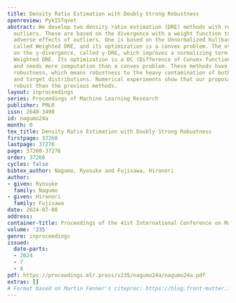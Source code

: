 ```yaml
---
title: Density Ratio Estimation with Doubly Strong Robustness
openreview: PykISfqvet
abstract: We develop two density ratio estimation (DRE) methods with robustness to
  outliers. These are based on the divergence with a weight function to weaken the
  adverse effects of outliers. One is based on the Unnormalized Kullback-Leibler divergence,
  called Weighted DRE, and its optimization is a convex problem. The other is based
  on the γ-divergence, called γ-DRE, which improves a normalizing term problem of
  Weighted DRE. Its optimization is a DC (Difference of Convex functions) problem
  and needs more computation than a convex problem. These methods have doubly strong
  robustness, which means robustness to the heavy contamination of both the reference
  and target distributions. Numerical experiments show that our proposals are more
  robust than the previous methods.
layout: inproceedings
series: Proceedings of Machine Learning Research
publisher: PMLR
issn: 2640-3498
id: nagumo24a
month: 0
tex_title: Density Ratio Estimation with Doubly Strong Robustness
firstpage: 37260
lastpage: 37276
page: 37260-37276
order: 37260
cycles: false
bibtex_author: Nagumo, Ryosuke and Fujisawa, Hironori
author:
- given: Ryosuke
  family: Nagumo
- given: Hironori
  family: Fujisawa
date: 2024-07-08
address:
container-title: Proceedings of the 41st International Conference on Machine Learning
volume: '235'
genre: inproceedings
issued:
  date-parts:
  - 2024
  - 7
  - 8
pdf: https://proceedings.mlr.press/v235/nagumo24a/nagumo24a.pdf
extras: []
# Format based on Martin Fenner's citeproc: https://blog.front-matter.io/posts/citeproc-yaml-for-bibliographies/
---
```

